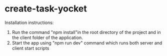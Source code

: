 # create-task-yocket
Installation instructions:
  1. Run the command "npm install"in the root directory of the project and in the client folder of the application.
  2. Start the app using "npm run dev" command which runs both server and client start scripts
